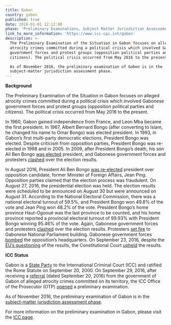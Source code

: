 ```yaml
---
title: Gabon
country: gabon
published: true
date: 2016-01-01 12:12:00
phase: 'Preliminary Examinations, Subject Matter Jurisdiction Assessement'
link_to_more_information: 'https://www.icc-cpi.int/gabon'
description: >-
  The Preliminary Examination of the Situation in Gabon focuses on alleged
  atrocity crimes committed during a political crisis which involved Gabonese
  government forces and protest groups (opposition political parties and
  citizens). The political crisis occurred from May 2016 to the present.

  As of November 2016, the preliminary examination of Gabon is in the
  subject-matter jurisdiction assessment phase.
---
```



**Background**&nbsp;&nbsp;

The Preliminary Examination of the Situation in Gabon focuses on alleged atrocity crimes committed during a political crisis which involved Gabonese government forces and protest groups (opposition political parties and citizens). The political crisis occurred from May 2016 to the present.

In 1960, Gabon gained independence from France, and Leon Mba became the first president. In 1967, Albert Bernard Bongo (after converting to Islam, he changed his name to Omar Bongo) was elected president. In 1993, in Gabon’s first multi-party democratic elections, President Bongo was elected. Despite criticism from opposition parties, President Bongo was re-elected in 1998 and in 2005. In 2009, after President Bongo’s death, his son Ali Ben Bongo [was elected](http://www.nytimes.com/2009/09/04/world/africa/04gabon.html) president, and Gabonese government forces and protesters [clashed](http://www.reuters.com/article/us-gabon-election-idUSTRE5821S720090903) over the election results.

In August 2016, President Ali Ben Bongo [was re-elected](https://www.nytimes.com/2016/09/01/world/africa/gabon-president-ali-bongo-ondimba-elections.html) president over opposition candidate, former Minister of Foreign Affairs, Jean Ping. Opposition parties claimed that the election process was fraudulent. On August 27, 2016, the presidential election was held. The election results were scheduled to be announced on August 30 but were announced on August 31. According to the National Electoral Commission, there was a national electoral turnout of 59.5%, and President Bongo won 49.8% of the vote and Jean Ping won 48.2% of the vote. President Bongo’s home province Haut-Ogoou&eacute; was the last province to be counted, and his home province reported a provincial electoral turnout of 99.93% with President Bongo winning 95.46% of the vote. Again, Gabonese government forces and protesters [clashed](http://www.reuters.com/article/us-gabon-election-idUSKCN1160DT) over the election results. Protesters [set fire](https://www.theguardian.com/world/2016/aug/31/gabon-election-results-disputed-incumbent-ali-bongo-victor-jean-ping) to Gabonese National Parliament building. Gabonese government forces [bombed](https://www.theguardian.com/world/2016/sep/01/gabon-election-army-accused-attacking-opposition-protests) the opposition’s headquarters. On September 23, 2016, despite the [EU’s questioning](http://www.reuters.com/article/us-gabon-election-election-idUSKCN11C112) of the results, the Constitutional Court [upheld](http://www.reuters.com/article/us-gabon-election-idUSKCN11U0D7) the results. &nbsp;&nbsp;

**ICC Status**&nbsp;&nbsp;

Gabon is a [State Party](https://asp.icc-cpi.int/en_menus/asp/states%20parties/african%20states/Pages/gabon.aspx) to the International Criminal Court (ICC) and ratified the Rome Statute on September 20, 2000. On September 29, 2016, after receiving a [referral](https://www.icc-cpi.int/iccdocs/otp/Referral-Gabon.pdf) (dated September 20, 2016) from the government of Gabon of alleged atrocity crimes committed on its territory, the ICC Office of the Prosecutor (OTP) [opened](https://www.icc-cpi.int/Pages/item.aspx?name=160929-otp-stat-gabon) a preliminary examination. &nbsp;

As of November 2016, the preliminary examination of Gabon is in the [subject-matter jurisdiction assessment phase](https://www.icc-cpi.int/iccdocs/otp/161114-otp-rep-PE_ENG.pdf).

For more information on the preliminary examination in Gabon, please visit the [ICC page](https://www.icc-cpi.int/gabon).